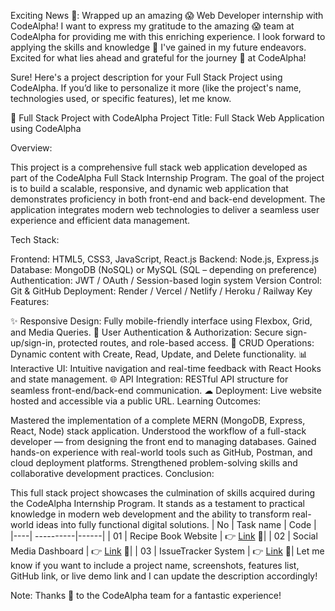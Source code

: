 Exciting News 📰: Wrapped up an amazing 😱 Web Developer internship with CodeAlpha! I want to express my gratitude to the amazing 😱 team at CodeAlpha for providing me with this enriching experience. I look forward to applying the skills and knowledge 🧠 I've gained in my future endeavors. Excited for what lies ahead and grateful for the journey 🚗 at CodeAlpha!

Sure! Here's a project description for your Full Stack Project using CodeAlpha. If you’d like to personalize it more (like the project's name, technologies used, or specific features), let me know.

🚀 Full Stack Project with CodeAlpha
Project Title: Full Stack Web Application using CodeAlpha

Overview:

This project is a comprehensive full stack web application developed as part of the CodeAlpha Full Stack Internship Program. The goal of the project is to build a scalable, responsive, and dynamic web application that demonstrates proficiency in both front-end and back-end development. The application integrates modern web technologies to deliver a seamless user experience and efficient data management.

Tech Stack:

Frontend: HTML5, CSS3, JavaScript, React.js
Backend: Node.js, Express.js
Database: MongoDB (NoSQL) or MySQL (SQL – depending on preference)
Authentication: JWT / OAuth / Session-based login system
Version Control: Git & GitHub
Deployment: Render / Vercel / Netlify / Heroku / Railway
Key Features:

✨ Responsive Design: Fully mobile-friendly interface using Flexbox, Grid, and Media Queries.
🔐 User Authentication & Authorization: Secure sign-up/sign-in, protected routes, and role-based access.
📁 CRUD Operations: Dynamic content with Create, Read, Update, and Delete functionality.
📊 Interactive UI: Intuitive navigation and real-time feedback with React Hooks and state management.
🌐 API Integration: RESTful API structure for seamless front-end/back-end communication.
☁ Deployment: Live website hosted and accessible via a public URL.
Learning Outcomes:

Mastered the implementation of a complete MERN (MongoDB, Express, React, Node) stack application.
Understood the workflow of a full-stack developer — from designing the front end to managing databases.
Gained hands-on experience with real-world tools such as GitHub, Postman, and cloud deployment platforms.
Strengthened problem-solving skills and collaborative development practices.
Conclusion:

This full stack project showcases the culmination of skills acquired during the CodeAlpha Internship Program. It stands as a testament to practical knowledge in modern web development and the ability to transform real-world ideas into fully functional digital solutions.
| No | Task name | Code |
|----| ----------|------|
| 01 | Recipe Book Website | 👉 [Link](https://github.com/janakvarshney/CodeAlpha/tree/master/src/app/modules/task-one) 🔗|
| 02 | Social Media Dashboard | 👉 [Link](https://github.com/janakvarshney/CodeAlpha/tree/master/src/app/modules/task-two) 🔗|
| 03 | IssueTracker System | 👉 [Link](https://github.com/janakvarshney/CodeAlpha/tree/master/src/app/modules/task-three) 🔗|
Let me know if you want to include a project name, screenshots, features list, GitHub link, or live demo link and I can update the description accordingly!

Note: Thanks 🤝 to the CodeAlpha team for a fantastic experience!

